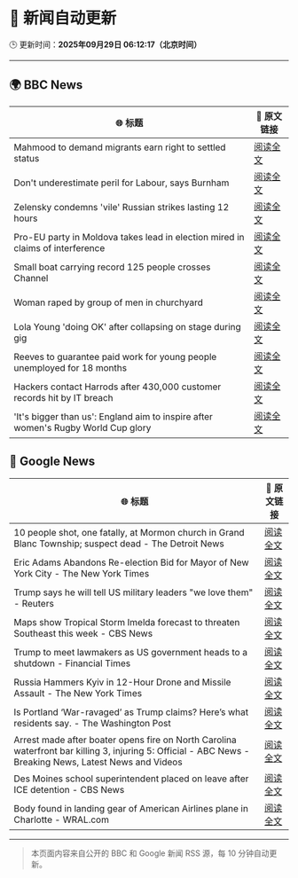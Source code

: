 # 🧠 新闻自动更新

🕒 更新时间：**2025年09月29日 06:12:17（北京时间）**

---

## 🌍 BBC News

| 🌐 标题 | 🔗 原文链接 |
|--------|-------------|
| Mahmood to demand migrants earn right to settled status | [阅读全文](https://www.bbc.com/news/articles/c0m4g3zvy02o?at_medium=RSS&at_campaign=rss) |
| Don't underestimate peril for Labour, says Burnham | [阅读全文](https://www.bbc.com/news/articles/cn0xzpngj5xo?at_medium=RSS&at_campaign=rss) |
| Zelensky condemns 'vile' Russian strikes lasting 12 hours | [阅读全文](https://www.bbc.com/news/articles/c75qeqr5905o?at_medium=RSS&at_campaign=rss) |
| Pro-EU party in Moldova takes lead in election mired in claims of interference | [阅读全文](https://www.bbc.com/news/articles/cx2rdlj8ejgo?at_medium=RSS&at_campaign=rss) |
| Small boat carrying record 125 people crosses Channel | [阅读全文](https://www.bbc.com/news/articles/cn0re8x7172o?at_medium=RSS&at_campaign=rss) |
| Woman raped by group of men in churchyard | [阅读全文](https://www.bbc.com/news/articles/cly622k0jm4o?at_medium=RSS&at_campaign=rss) |
| Lola Young 'doing OK' after collapsing on stage during gig | [阅读全文](https://www.bbc.com/news/articles/cr7031gv2m8o?at_medium=RSS&at_campaign=rss) |
| Reeves to guarantee paid work for young people unemployed for 18 months | [阅读全文](https://www.bbc.com/news/articles/c80gj2knrx4o?at_medium=RSS&at_campaign=rss) |
| Hackers contact Harrods after 430,000 customer records hit by IT breach | [阅读全文](https://www.bbc.com/news/articles/cpq5w324pd3o?at_medium=RSS&at_campaign=rss) |
| 'It's bigger than us': England aim to inspire after women's Rugby World Cup glory | [阅读全文](https://www.bbc.com/sport/rugby-union/articles/cd9ygg1l48zo?at_medium=RSS&at_campaign=rss) |

## 📰 Google News

| 🌐 标题 | 🔗 原文链接 |
|--------|-------------|
| 10 people shot, one fatally, at Mormon church in Grand Blanc Township; suspect dead - The Detroit News | [阅读全文](https://news.google.com/rss/articles/CBMi8wFBVV95cUxNYlVMQ2w0MzdZTDhsZTJ2Wi0xX3B1WFh1bzlkdmQ2WE1wS25hUjdsclJPeHg1UkFVb1daWjFxUTkzcTl1cWlGSDM2Ni10UVkyZ2NZejRvWUNvcjdUMjRMbDdNLTctS0ZkUEhnMDNQNmprdE1EeG1fRWc2MWF0dmZ6ZTJPZkNDYy14algxYkptSHVRaTlHWWNQaE5ZbkZmRTJPS1JrWnFURXNsbUtIM3JsNFE3S2psdDIyaFJBOXN3dzJtUlpxTzVmUlgtbGhON2tqMUlmeVpoS2s5NmEwdC1kV0JKaGtyTDhNel9Oc0R1NnRSSlE?oc=5) |
| Eric Adams Abandons Re-election Bid for Mayor of New York City - The New York Times | [阅读全文](https://news.google.com/rss/articles/CBMiekFVX3lxTE50ZVd1YWhSOVFxYjE5U1ItcFNxWnhNYXU2bkFubnJ2VGhYOTNzc3RYdERiMzU1TGNuQ0RXbFBiaFdRVWpRWWo1X3Y1Z0ZWSEtGTU50OVNyUDhtNFNRbThRc1otd2RGVnpOT3dWWm1XSVJRQnY4bjdsOVRn?oc=5) |
| Trump says he will tell US military leaders "we love them" - Reuters | [阅读全文](https://news.google.com/rss/articles/CBMitgFBVV95cUxOOTZ3blRmNndBcEpXUFE2el9NTEdob1AyUlczMWJ0UURwcjZUcjIxckVhenVGNVlRWjByZmZkaTdlY1lTZFRxWGxzUWFwRzd1aHlwZm02M2ZBYjhvX1NGUnYyY1VVcFlaQmNSM2ZPbVlVTUJRUnB6R09SU19vNFV2Smk4Ui1Rbm9JbkFqV1VicEtKb00wT3JMN3czRTdFQlROVGd3eWQ0QzBsa3JiRHJJWE9mS3JuUQ?oc=5) |
| Maps show Tropical Storm Imelda forecast to threaten Southeast this week - CBS News | [阅读全文](https://news.google.com/rss/articles/CBMihwFBVV95cUxQM2xCbG1EZ2IyakJmZkZrRUM0QTRUM1p2WWc2WHR5b2k0bGREMldhMDhxQk52b0JuQmtYU3djdWNlekZPTE1YMUE3NkJhRDlObGxIWmlDdG9uMEdyalFNNGxsMWhZLUZ5em1GVEVzcWQ0NnRvMUhvaGF3NC1yRHRsNV9OWk5reVnSAYwBQVVfeXFMTk96QjVuZHVqb2l1d0ZQVmh3NDVfTjBRR1ZRZ1ZZMzdjTE9YYnBGMXlWV3VjWkstNVU0azVtRkl5cmI5OE5tSEVsc090OUpBNUV6dDlhakZYYndNMXRpdmdEaHBROTcwZkpLVEx3OENXYkE4UVVjcTRQZmhINGN1ZW50RHVMZDI2bWhGOWQ?oc=5) |
| Trump to meet lawmakers as US government heads to a shutdown - Financial Times | [阅读全文](https://news.google.com/rss/articles/CBMicEFVX3lxTE1xbEFaUzhVWWo2a0F5VkFDdGFPRm1ial83emprcHU3VGViUVBQM3dSQndMNERKS3ZPQTQ3S0s0NTlYVGRWU2lZb0ltTWkxSWZOVHlSMmVOUW1ZSUVKYUlTUG82TFhhYVYyOXNfY1lpVmQ?oc=5) |
| Russia Hammers Kyiv in 12-Hour Drone and Missile Assault - The New York Times | [阅读全文](https://news.google.com/rss/articles/CBMihwFBVV95cUxObGp2WE9wLWE4LV9tQTI2Z0N3YTkzVHAwLU9SNnQ0MXp0WFlOcTF1dnpqMkNqb1pVbUY2cXBZcnpDaGdWVDVxNFYzVlFuSEpPdEM1SzR4Z1V6Q01mYVJ2X2NpOFlnMjRheWhPRW5MMFV1clpnNFJhMXljeFI5eE0yWHJSS2dTX0U?oc=5) |
| Is Portland ‘War-ravaged’ as Trump claims? Here’s what residents say. - The Washington Post | [阅读全文](https://news.google.com/rss/articles/CBMif0FVX3lxTE83V3FwNS1XOVZyLTM2WkUwZWRNOXZ0SUdiYnpyUXZIRkdDNUZJQlVPQVFFWS1XNFNsWUZqMGwzNXU0N2RLZ09FSUMxMEFOQ0l6WDE3LTZkLXB0T1JVRjB3VHA3NUxWeXFsckNvbTNHdmZDYl9vbHo1RGwyZ05YU2M?oc=5) |
| Arrest made after boater opens fire on North Carolina waterfront bar killing 3, injuring 5: Official - ABC News - Breaking News, Latest News and Videos | [阅读全文](https://news.google.com/rss/articles/CBMijwFBVV95cUxOQzhEbVQ1cDlDaWUta3c3WjJicFJ4LU12bUY4LVl0b04wSmxBZW5DZVhUZE9MQV81TVRaTjlycy1jRlZGWDYtWHktVTMyY2FZd1FqNGRGZGRhb3B0dTNaZ1JLOW9kYzBVbElTeFphNjVNZjNVUFV6NkRwNzM0a3M4cUFFMGtISV9meHE4dFJIVdIBlAFBVV95cUxPTjF1VDR5TXFCRG5qZ3Q2VEpLOUplVWpKMGRSekExRVZYUGduMVZJelFpcTF0SGY0VFUwQnA0VHRMS3J4Y0tVNFhkME1pV1U5MGc3ai1KYk8wTU9SQmxNNnYtZnZJWmNaZWZ0UVBJbmJQaDR4Y083RTg5NnQwMkRsZ0ZqcU9JUDhzRmw2WWZoQXItZ3JG?oc=5) |
| Des Moines school superintendent placed on leave after ICE detention - CBS News | [阅读全文](https://news.google.com/rss/articles/CBMikwFBVV95cUxOY3ZkSHVMbkUwX19XVHh3ZkRwbGNFaEdadnV6ZEtvZjRDVWp2MjhFSC1haWRFU1hCMHMtLTgwTVY0MDRLYmVvZDduRE1RaXlYd0dQNTlYMVFQcUIzbjRFcVYtbEhzWkp4Q1llN1I4SHBoVU9RQ3g1RldvTk90ZTJoTVVpZThNZi1pYWFndVd6YTFBazDSAZgBQVVfeXFMTkpZbnREc1ZIZHc1MmFJTUJVVEdaU2FhbEg0bV9xZVhWN2NjTjYtWlZFSG5Eb1lIR0pGeFlfVHhOd0hUNFJ0SFZ0aEJlcWVhd0FUU1ZVSGdGb2w4SVdNbjdPUXJRMzEtUDZiR0tZNmthTXdOVEw3NGM5OEFoU0xuZ24xX0QtTGNqemhEdndsUEQwZ2NjZVR4cWo?oc=5) |
| Body found in landing gear of American Airlines plane in Charlotte - WRAL.com | [阅读全文](https://news.google.com/rss/articles/CBMioAFBVV95cUxQejdIY3lwMjlXOEYzRnh0UDg0Qy1hUkwwRmFqVlZVX29fUnduS3RxRS14WEl4Vmhzc1VpMjNJRzRPd1FvdHcyLXZpRWZoYk1Fa0lMcVVnVlRMODdINlFFWFU0TzVCb3VMN0ZoeDlSb0ZCeEtyRkxBVkR3bVZ1Y2RmS3p4V3pKSVVRcWc4Y2tpYVU5QWpBYmJJVlJINVlXaEF0?oc=5) |

---
> 本页面内容来自公开的 BBC 和 Google 新闻 RSS 源，每 10 分钟自动更新。